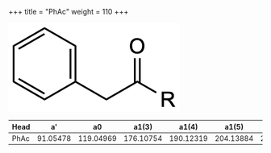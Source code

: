 +++
title = "PhAc"
weight = 110
+++

![](/img/PhAc.png?classes=border)

| Head           | a'        | a0        | a1(3)     | a1(4)     | a1(5)     | a1(Asn)   |
|----------------|-----------|-----------|-----------|-----------|-----------|-----------|
| PhAc           | 91.05478  | 119.04969 | 176.10754 | 190.12319 | 204.13884 | 233.09262 |